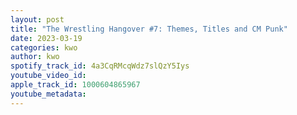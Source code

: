 ```yaml
---
layout: post
title: "The Wrestling Hangover #7: Themes, Titles and CM Punk"
date: 2023-03-19
categories: kwo
author: kwo
spotify_track_id: 4a3CqRMcqWdz7slQzY5Iys
youtube_video_id: 
apple_track_id: 1000604865967
youtube_metadata: 
---
```

